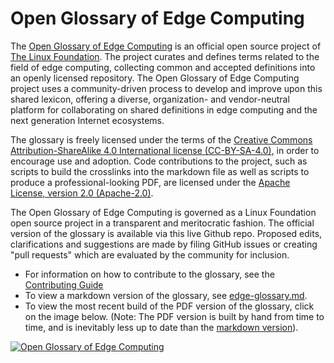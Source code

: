 # Open Glossary of Edge Computing

The [Open Glossary of Edge Computing](./edge-glossary.md) is an official open source project of [The Linux Foundation](https://www.linuxfoundation.org/). The project curates and defines terms related to the field of edge computing, collecting common and accepted definitions into an openly licensed repository. The Open Glossary of Edge Computing project uses a community-driven process to develop and improve upon this shared lexicon, offering a diverse, organization- and vendor-neutral platform for collaborating on shared definitions in edge computing and the next generation Internet ecosystems.

The glossary is freely licensed under the terms of the [Creative Commons Attribution-ShareAlike 4.0 International license (CC-BY-SA-4.0)](https://creativecommons.org/licenses/by-sa/4.0/), in order to encourage use and adoption. Code contributions to the project, such as scripts to build the crosslinks into the markdown file as well as scripts to produce a professional-looking PDF, are licensed under the [Apache License, version 2.0 (Apache-2.0)](https://www.apache.org/licenses/LICENSE-2.0.html).

The Open Glossary of Edge Computing is governed as a Linux Foundation open source project in a transparent and meritocratic fashion. The official version of the glossary is available via this live Github repo. Proposed edits, clarifications and suggestions are made by filing GitHub issues or creating "pull requests" which are evaluated by the community for inclusion. 

* For information on how to contribute to the glossary, see the [Contributing Guide](./CONTRIBUTING.md)
* To view a markdown version of the glossary, see [edge-glossary.md](./edge-glossary.md).
* To view the most recent build of the PDF version of the glossary, click on the image below. (Note: The PDF version is built by hand from time to time, and is inevitably less up to date than the [markdown version](./edge-glossary.md)).

[![Open Glossary of Edge Computing](https://www.stateoftheedge.com/wp-content/uploads/2018/06/open-glossary-cover-789x1024.png)](https://edge.docsend.com/view/msw7pqn)
